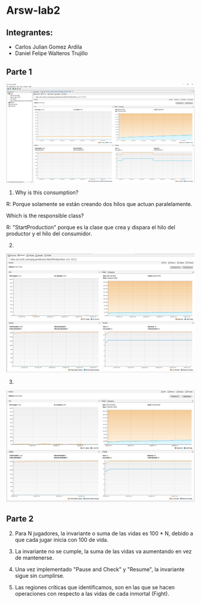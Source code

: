 # Arsw-lab2

## Integrantes:
 - Carlos Julian Gomez Ardila
 - Daniel Felipe Walteros Trujillo
 
 ## Parte 1
 
 ![](https://github.com/Silenrate/ARSW-2020-1/blob/master/Labs/arsw-lab2/images/CPU1.PNG)
 
 1) Why is this consumption? 
 
 R: Porque solamente se están creando dos hilos que actuan paralelamente.
 
 Which is the responsible class? 
 
 R: "StartProduction" porque es la clase que crea y dispara el hilo del productor y el hilo del consumidor.
 
 2)
 
 ![](https://github.com/Silenrate/ARSW-2020-1/blob/master/Labs/arsw-lab2/images/CPU2.PNG)
 
 3)
 
 ![](https://github.com/Silenrate/ARSW-2020-1/blob/master/Labs/arsw-lab2/images/CPU3.PNG)
 
 ## Parte 2
 
 2) Para N jugadores, la invariante o suma de las vidas es 100 * N, debido a que cada jugar inicia con 100 de vida.
 
 3) La invariante no se cumple, la suma de las vidas va aumentando en vez de mantenerse.
 
 5) Una vez implementado "Pause and Check" y "Resume", la invariante sigue sin cumplirse.
 
 6) Las regiones críticas que identificamos, son en las que se hacen operaciones con respecto a las vidas de cada inmortal (Fight).
 
 
 
